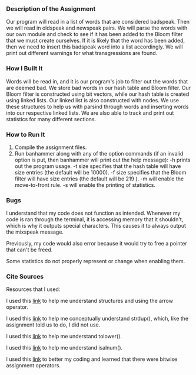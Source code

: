 ### Description of the Assignment

Our program will read in a list of words that are considered badspeak. Then we will read in oldspeak and newspeak pairs. We will parse the words with our own module and check to see if it has been added to the Bloom filter that we must create ourselves. If it is likely that the word has been added, then we need to insert this badspeak word into a list accordingly. We will print out different warnings for what transgressions are found. 


### How I Built It

Words will be read in, and it is our program's job to filter out the words that are deemed bad.
We store bad words in our hash table and Bloom filter.
Our Bloom filter is constructed using bit vectors, while our hash table is created using linked lists. Our linked list is also constructed with nodes.
We use these structures to help us with parsind through words and inserting words into our respective linked lists.
We are also able to track and print out statistics for many different sections.


### How to Run It

1. Compile the assignment files.
2. Run banhammer along with any of the option commands (if an invalid option is put, then banhammer will print out the help message):
    -h prints out the program usage.
    -t size specifies that the hash table will have size entries (the default will be 10000).
    -f size specifies that the Bloom filter will have size entries (the default will be 219 ).
    -m will enable the move-to-front rule.
    -s will enable the printing of statistics. 
	
	
### Bugs

I understand that my code does not function as intended. Whenever my code is ran through the terminal, it is accessing memory that it shouldn't, which is why it outputs special characters. This causes it to always output the mixspeak message. 

Previously, my code would also error because it would try to free a pointer that can't be freed.

Some statistics do not properly represent or change when enabling them.


### Cite Sources

Resources that I used:

I used this [link](https://www.geeksforgeeks.org/arrow-operator-in-c-c-with-examples/#) to help me understand structures and using the arrow operator.

I used this [link](https://www.geeksforgeeks.org/strdup-strdndup-functions-c/) to help me conceptually understand strdup(), which, like the assignment told us to do, I did not use.

I used this [link](https://www.geeksforgeeks.org/tolower-function-in-c/) to help me understand tolower().

I used this [link](https://www.geeksforgeeks.org/isalnum-function-c-language/) to help me understand isalnum().

I used this [link](https://www.scaler.com/topics/c/assignment-operators-in-c/) to better my coding and learned that there were bitwise assignment operators.
